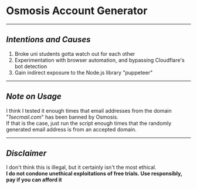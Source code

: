 # Osmosis Account Generator

___

## ***Intentions and Causes***
   
1. Broke uni students gotta watch out for each other
2. Experimentation with browser automation, and bypassing Cloudflare's bot detection
3. Gain indirect exposure to the Node.js library "puppeteer"

___
## ***Note on Usage***

I think I tested it enough times that email addresses from the domain "*1secmail.com*" has been banned by Osmosis.\
If that is the case, just run the script enough times that the randomly generated email address is from an accepted domain.

___
## ***Disclaimer***
I don't think this is illegal, but it certainly isn't the most ethical.\
**I do not condone unethical exploitations of free trials. Use responsibly, pay if you can afford it**
